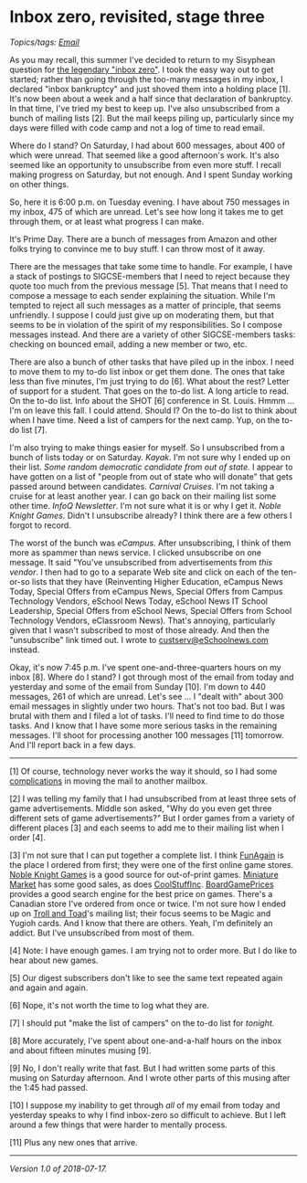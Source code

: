 Inbox zero, revisited, stage three
==================================

*Topics/tags: [Email](index-email)*

As you may recall, this summer I've decided to return to my Sisyphean
question for [the legendary "inbox zero"](inbox-zero-revisited-01).  I
took the easy way out to get started; rather than going through the too-many
messages in my inbox, I declared "inbox bankruptcy" and just shoved them
into a holding place [1].  It's now been about a week and a half since 
that declaration of bankruptcy.  In that time, I've tried my best to keep
up.  I've also unsubscribed from a bunch of mailing lists [2].  But the
mail keeps piling up, particularly since my days were filled with code
camp and not a log of time to read email.

Where do I stand?  On Saturday, I had about 600 messages, about 400 of which
were unread.  That seemed like a good afternoon's work.  It's also seemed
like an opportunity to unsubscribe from even more stuff.  I recall making
progress on Saturday, but not enough.  And I spent Sunday working on other
things.

So, here it is 6:00 p.m. on Tuesday evening.  I have about 750 messages
in my inbox, 475 of which are unread.  Let's see how long it takes me
to get through them, or at least what progress I can make.

It's Prime Day.  There are a bunch of messages from Amazon and other folks
trying to convince me to buy stuff.  I can throw most of it away.

There are the messages that take some time to handle.  For example,
I have a stack of postings to SIGCSE-members that I need to reject
because they quote too much from the previous message [5].  That means
that I need to compose a message to each sender explaining the situation.
While I'm tempted to reject all such messages as a matter of principle,
that seems unfriendly.  I suppose I could just give up on moderating them,
but that seems to be in violation of the spirit of my responsibilities.
So I compose messages instead.  And there are a variety of other SIGCSE-members
tasks: checking on bounced email, adding a new member or two, etc.

There are also a bunch of other tasks that have piled up in the inbox.
I need to move them to my to-do list inbox or get them done.  The ones
that take less than five minutes, I'm just trying to do [6].  What about
the rest?  Letter of support for a student.  That goes on the to-do list.
A long article to read.  On the to-do list.  Info about the SHOT [6]
conference in St. Louis.  Hmmm ... I'm on leave this fall.  I could
attend.  Should I?  On the to-do list to think about when I have time.
Need a list of campers for the next camp.  Yup, on the to-do list [7].

I'm also trying to make things easier for myself.  So I unsubscribed
from a bunch of lists today or on Saturday.  *Kayak*.  I'm not sure why
I ended up on their list.  *Some random democratic candidate from out
of state.*  I appear to have gotten on a list of "people from out of
state who will donate" that gets passed around between candidates.
*Carnival Cruises*.  I'm not taking a cruise for at least another year.
I can go back on their mailing list some other time.  *InfoQ Newsletter*.
I'm not sure what it is or why I get it.  *Noble Knight Games*.  Didn't
I unsubscribe already?    I think there are a few others I forgot to record.

The worst of the bunch was *eCampus*.  After unsubscribing, I think
of them more as spammer than news service.  I clicked unsubscribe on
one message.  It said "You've unsubscribed from advertisements from
*this vendor*.  I then had to go to a separate Web site and click on
each of the ten-or-so lists that they have (Reinventing Higher Education,
eCampus News Today, Special Offers from eCampus News, Special Offers from
Campus Technology Vendors, eSchool News Today, eSchool News IT School
Leadership, Special Offers from eSchool News, Special Offers from School
Technology Vendors, eClassroom News).  That's annoying, particularly given
that I wasn't subscribed to most of those already.  And then the "unsubscribe"
link timed out.  I wrote to custserv@eSchoolnews.com instead.

Okay, it's now 7:45 p.m.  I've spent one-and-three-quarters hours on my
inbox [8].  Where do I stand?  I got through most of the email from today
and yesterday and some of the email from Sunday [10].  I'm down to 440
messages, 261 of which are unread.  Let's see ... I "dealt with" about
300 email messages in slightly under two hours.  That's not too bad.  But
I was brutal with them and I filed a lot of tasks.  I'll need to find time
to do those tasks.  And I know that I have some more serious tasks in
the remaining messages.  I'll shoot for processing another 100 messages [11]
tomorrow.  And I'll report back in a few days.

---

[1] Of course, technology never works the way it should, so I had some
[complications](inbox-zero-revisited-02) in moving the mail to another
mailbox.

[2] I was telling my family that I had unsubscribed from at least three
sets of game advertisements.  Middle son asked, "Why do you even get three
different sets of game advertisements?"  But I order games from a variety
of different places [3] and each seems to add me to their mailing list when
I order [4].

[3] I'm not sure that I can put together a complete list.  I think
[FunAgain](https://www.funagain.com/) is the place I ordered from
first; they were one of the first online game stores.  [Noble Knight
Games](https://www.nobleknight.com) is a good source for out-of-print
games.  [Miniature Market](https://www.miniaturemarket.com/) has some
good sales, as does [CoolStuffInc](https://www.coolstuffinc.com/).
[BoardGamePrices](https://boardgameprices.com/) provides a good search
engine for the best price on games.  There's a Canadian store I've
ordered from once or twice.  I'm not sure how I ended up on [Troll and
Toad](https://www.trollandtoad.com/)'s mailing list; their focus seems
to be Magic and Yugioh cards.  And I know that there are others.  Yeah, 
I'm definitely an addict.  But I've unsubscribed from most of them.

[4] Note: I have enough games.  I am trying not to order more.  But I
do like to hear about new games.

[5] Our digest subscribers don't like to see the same text repeated again
and again and again.

[6] Nope, it's not worth the time to log what they are.

[7] I should put "make the list of campers" on the to-do list for *tonight*.

[8] More accurately, I've spent about one-and-a-half hours on the inbox
and about fifteen minutes musing [9].

[9] No, I don't really write that fast.  But I had written some parts
of this musing on Saturday afternoon.  And I wrote other parts of this
musing after the 1:45 had passed.

[10] I suppose my inability to get through *all* of my email from today
and yesterday speaks to why I find inbox-zero so difficult to achieve.
But I left around a few things that were harder to mentally process.

[11] Plus any new ones that arrive.

---

*Version 1.0 of 2018-07-17.*
